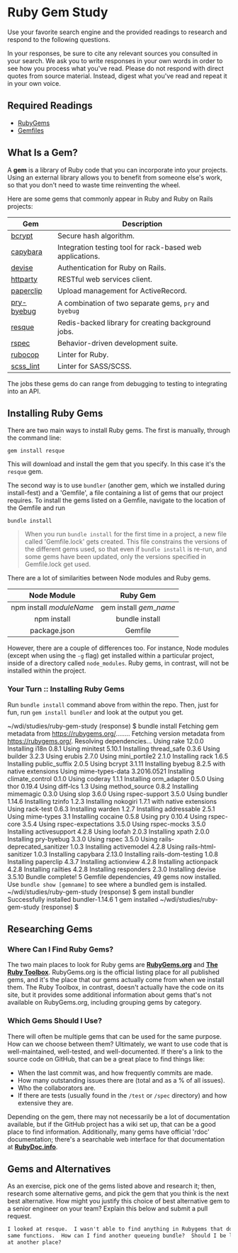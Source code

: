 # Ruby Gem Study

Use your favorite search engine and the provided readings to research and
respond to the following questions.

In your responses, be sure to cite any relevant sources you consulted in your
search. We ask you to write responses in your own words in order to see how you
process what you've read. Please do not respond with direct quotes from source
material. Instead, digest what you've read and repeat it in your own voice.

## Required Readings

-   [RubyGems](https://en.wikipedia.org/wiki/RubyGems)
-   [Gemfiles](http://bundler.io/gemfile.html)

## What Is a Gem?

A **gem** is a library of Ruby code that you can incorporate into your projects.
Using an external library allows you to benefit from someone else's work, so
that you don't need to waste time reinventing the wheel.

Here are some gems that commonly appear in Ruby and Ruby on Rails projects:

| Gem | Description |
| --- | --- |
| [bcrypt](https://rubygems.org/gems/bcrypt) | Secure hash algorithm. |
| [capybara](https://rubygems.org/gems/capybara) | Integration testing tool for rack-based web applications. |
| [devise](https://rubygems.org/gems/devise) | Authentication for Ruby on Rails. |
| [httparty](https://rubygems.org/gems/httparty) | RESTful web services client. |
| [paperclip](https://rubygems.org/gems/paperclip) | Upload management for ActiveRecord. |
| [pry-byebug](https://rubygems.org/gems/pry-byebug) | A combination of two separate gems, `pry` and `byebug` |
| [resque](https://rubygems.org/gems/resque) | Redis-backed library for creating background jobs. |
| [rspec](https://rubygems.org/gems/rspec) | Behavior-driven development suite. |
| [rubocop](https://rubygems.org/gems/rubocop) | Linter for Ruby. |
| [scss_lint](https://rubygems.org/gems/scss_lint) | Linter for SASS/SCSS. |


The jobs these gems do can range from debugging to testing to integrating into
an API.

## Installing Ruby Gems

There are two main ways to install Ruby gems. The first is manually, through the
command line:

`gem install resque`

This will download and install the gem that you specify.  In this case it's the
`resque` gem.

The second way is to use `bundler` (another gem, which we installed during
install-fest) and a 'Gemfile', a file containing a list of gems that our project
requires. To install the gems listed on a Gemfile, navigate to the location of
the Gemfile and run

`bundle install`

> When you run `bundle install` for the first time in a project, a new file called 'Gemfile.lock' gets created. This file constrains the versions of the different gems used, so that even if `bundle install` is re-run, and some gems have been updated, only the versions specified in Gemfile.lock get used.

There are a lot of similarities between Node modules and Ruby gems.

| Node Module | Ruby Gem |
| :---------: | :------: |
| npm install _moduleName_ | gem install _gem_\__name_ |
| npm install | bundle install |
| package.json | Gemfile |

However, there are a couple of differences too. For instance, Node modules
(except when using the `-g` flag) get installed within a particular project,
inside of a directory called `node_modules`. Ruby gems, in contrast, will not be
installed within the project.

### Your Turn :: Installing Ruby Gems

Run `bundle install` command above from within the repo. Then, just for fun, run
`gem install bundler` and look at the output you get.

~/wdi/studies/ruby-gem-study (response)
$ bundle install
Fetching gem metadata from https://rubygems.org/........
Fetching version metadata from https://rubygems.org/.
Resolving dependencies...
Using rake 12.0.0
Installing i18n 0.8.1
Using minitest 5.10.1
Installing thread_safe 0.3.6
Using builder 3.2.3
Using erubis 2.7.0
Using mini_portile2 2.1.0
Installing rack 1.6.5
Installing public_suffix 2.0.5
Using bcrypt 3.1.11
Installing byebug 8.2.5 with native extensions
Using mime-types-data 3.2016.0521
Installing climate_control 0.1.0
Using coderay 1.1.1
Installing orm_adapter 0.5.0
Using thor 0.19.4
Using diff-lcs 1.3
Using method_source 0.8.2
Installing mimemagic 0.3.0
Using slop 3.6.0
Using rspec-support 3.5.0
Using bundler 1.14.6
Installing tzinfo 1.2.3
Installing nokogiri 1.7.1 with native extensions
Using rack-test 0.6.3
Installing warden 1.2.7
Installing addressable 2.5.1
Using mime-types 3.1
Installing cocaine 0.5.8
Using pry 0.10.4
Using rspec-core 3.5.4
Using rspec-expectations 3.5.0
Using rspec-mocks 3.5.0
Installing activesupport 4.2.8
Using loofah 2.0.3
Installing xpath 2.0.0
Installing pry-byebug 3.3.0
Using rspec 3.5.0
Using rails-deprecated_sanitizer 1.0.3
Installing activemodel 4.2.8
Using rails-html-sanitizer 1.0.3
Installing capybara 2.13.0
Installing rails-dom-testing 1.0.8
Installing paperclip 4.3.7
Installing actionview 4.2.8
Installing actionpack 4.2.8
Installing railties 4.2.8
Installing responders 2.3.0
Installing devise 3.5.10
Bundle complete! 5 Gemfile dependencies, 49 gems now installed.
Use `bundle show [gemname]` to see where a bundled gem is installed.
~/wdi/studies/ruby-gem-study (response)
$ gem install bundler
Successfully installed bundler-1.14.6
1 gem installed
~/wdi/studies/ruby-gem-study (response)
$


## Researching Gems

### Where Can I Find Ruby Gems?

The two main places to look for Ruby gems are
**[RubyGems.org](https://rubygems.org)** and
**[The Ruby Toolbox](https://www.ruby-toolbox.com/)**. RubyGems.org is the
official listing place for all published gems, and it's the place that our gems
actually come from when we install them. The Ruby Toolbox, in contrast, doesn't
actually have the code on its site, but it provides some additional information
about gems that's not available on RubyGems.org, including grouping gems by
category.

### Which Gems Should I Use?

There will often be multiple gems that can be used for the same purpose. How can
we choose between them? Ultimately, we want to use code that is well-maintained,
well-tested, and well-documented. If there's a link to the source code on
GitHub, that can be a great place to find things like:

-   When the last commit was, and how frequently commits are made.
-   How many outstanding issues there are (total and as a % of all issues).
-   Who the collaborators are.
-   If there are tests (usually found in the `/test` or `/spec` directory) and
    how extensive they are.

Depending on the gem, there may not necessarily be a lot of documentation
available, but if the GitHub project has a wiki set up, that can be a good place
to find information. Additionally, many gems have official 'rdoc' documentation;
there's a searchable web interface for that documentation at
**[RubyDoc.info](http://rubydoc.info)**.

## Gems and Alternatives

As an exercise, pick one of the gems listed above and research it; then,
research some alternative gems, and pick the gem that you think is the next best
alternative. How might you justify this choice of best alternative gem to a
senior engineer on your team? Explain this below and submit a pull request.

```md
I looked at resque.  I wasn't able to find anything in Rubygems that does the
same functions.  How can I find another queueing bundle?  Should I be looking
at another place?
```
